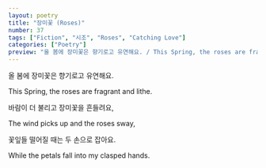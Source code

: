```yaml
---
layout: poetry
title: "장미꽃 (Roses)"
number: 37
tags: ["Fiction", "시조", "Roses", "Catching Love"]
categories: ["Poetry"]
preview: "올 봄에 장미꽃은 향기로고 유연해요. / This Spring, the roses are fragrant and lithe..."
---
```

<p lang="ko">올 봄에 장미꽃은 향기로고 유연해요.</p>
<p>This Spring, the roses are fragrant and lithe.</p>
<p lang="ko">바람이 더 불리고 장미꽃을 흔들려요,</p>
<p>The wind picks up and the roses sway,</p>
<p lang="ko">꽃잎들 떨어질 때는 두 손으로 잡아요.</p>
<p>While the petals fall into my clasped hands.</p>
